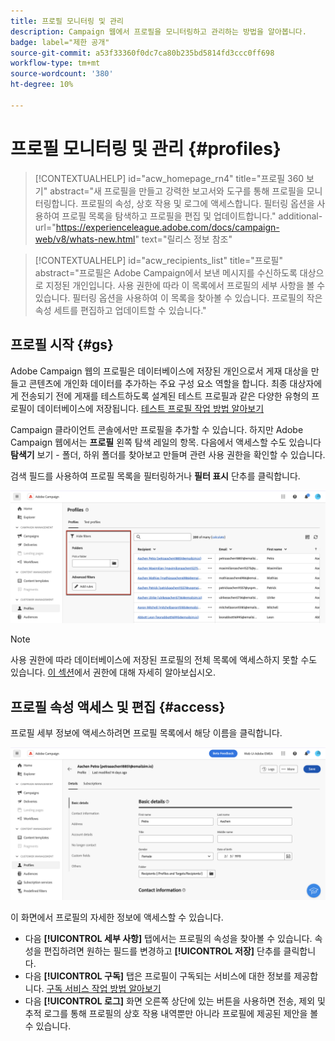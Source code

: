 ```yaml
---
title: 프로필 모니터링 및 관리
description: Campaign 웹에서 프로필을 모니터링하고 관리하는 방법을 알아봅니다.
badge: label="제한 공개"
source-git-commit: a53f33360f0dc7ca80b235bd5814fd3ccc0ff698
workflow-type: tm+mt
source-wordcount: '380'
ht-degree: 10%

---
```


# 프로필 모니터링 및 관리 {#profiles}

>[!CONTEXTUALHELP]
>id="acw_homepage_rn4"
>title="프로필 360 보기"
>abstract="새 프로필을 만들고 강력한 보고서와 도구를 통해 프로필을 모니터링합니다. 프로필의 속성, 상호 작용 및 로그에 액세스합니다. 필터링 옵션을 사용하여 프로필 목록을 탐색하고 프로필을 편집 및 업데이트합니다."
>additional-url="https://experienceleague.adobe.com/docs/campaign-web/v8/whats-new.html" text="릴리스 정보 참조"

>[!CONTEXTUALHELP]
>id="acw_recipients_list"
>title="프로필"
>abstract="프로필은 Adobe Campaign에서 보낸 메시지를 수신하도록 대상으로 지정된 개인입니다. 사용 권한에 따라 이 목록에서 프로필의 세부 사항을 볼 수 있습니다. 필터링 옵션을 사용하여 이 목록을 찾아볼 수 있습니다. 프로필의 작은 속성 세트를 편집하고 업데이트할 수 있습니다."

## 프로필 시작 {#gs}

Adobe Campaign 웹의 프로필은 데이터베이스에 저장된 개인으로서 게재 대상을 만들고 콘텐츠에 개인화 데이터를 추가하는 주요 구성 요소 역할을 합니다. 최종 대상자에게 전송되기 전에 게재를 테스트하도록 설계된 테스트 프로필과 같은 다양한 유형의 프로필이 데이터베이스에 저장됩니다. [테스트 프로필 작업 방법 알아보기](test-profiles.md)

Campaign 클라이언트 콘솔에서만 프로필을 추가할 수 있습니다. 하지만 Adobe Campaign 웹에서는 **프로필** 왼쪽 탐색 레일의 항목. 다음에서 액세스할 수도 있습니다 **탐색기** 보기 - 폴더, 하위 폴더를 찾아보고 만들며 관련 사용 권한을 확인할 수 있습니다.

검색 필드를 사용하여 프로필 목록을 필터링하거나 **필터 표시** 단추를 클릭합니다.

![](assets/profiles-list.png)

>[!NOTE]
>
>사용 권한에 따라 데이터베이스에 저장된 프로필의 전체 목록에 액세스하지 못할 수도 있습니다. [이 섹션](../get-started/permissions.md)에서 권한에 대해 자세히 알아보십시오.

## 프로필 속성 액세스 및 편집 {#access}

프로필 세부 정보에 액세스하려면 프로필 목록에서 해당 이름을 클릭합니다.

![](assets/profiles-details.png)

이 화면에서 프로필의 자세한 정보에 액세스할 수 있습니다.

* 다음 **[!UICONTROL 세부 사항]** 탭에서는 프로필의 속성을 찾아볼 수 있습니다. 속성을 편집하려면 원하는 필드를 변경하고 **[!UICONTROL 저장]** 단추를 클릭합니다.
* 다음 **[!UICONTROL 구독]** 탭은 프로필이 구독되는 서비스에 대한 정보를 제공합니다. [구독 서비스 작업 방법 알아보기](manage-services.md)
* 다음 **[!UICONTROL 로그]** 화면 오른쪽 상단에 있는 버튼을 사용하면 전송, 제외 및 추적 로그를 통해 프로필의 상호 작용 내역뿐만 아니라 프로필에 제공된 제안을 볼 수 있습니다.
